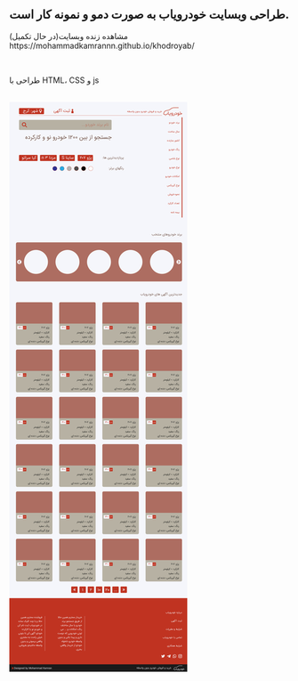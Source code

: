 <h2>طراحی وبسایت خودرویاب به صورت دمو و نمونه کار است.</h2>
<p>
مشاهده زنده وبسایت(در حال تکمیل)
https://mohammadkamrannn.github.io/khodroyab/
</p>

<br>
<p>طراحی با HTML، CSS و js</p>
<br>
<img src="khodroyab.jpg" alt="">